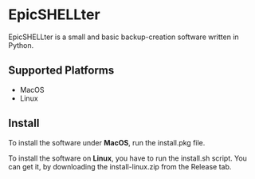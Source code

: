 # EpicSHELLter
EpicSHELLter is a small and basic backup-creation software written in Python.

## Supported Platforms
- MacOS
- Linux

## Install
To install the software under **MacOS**, run the install.pkg
file.

To install the software on **Linux**, you have to run 
the install.sh script. You can get it, by downloading
the install-linux.zip from the Release tab.
